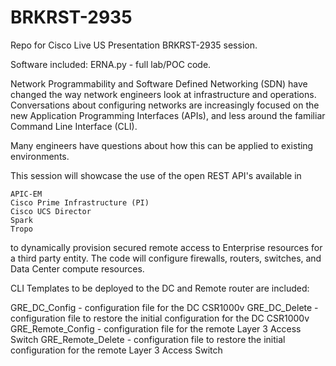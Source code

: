 # BRKRST-2935
Repo for Cisco Live US Presentation BRKRST-2935 session.

Software included: ERNA.py - full lab/POC code.

Network Programmability and Software Defined Networking (SDN) have changed the way network engineers look at infrastructure and operations. Conversations about configuring networks are increasingly focused on the new Application Programming Interfaces (APIs), and less around the familiar Command Line Interface (CLI).

Many engineers have questions about how this can be applied to existing environments.

This session will showcase the use of the open REST API's available in

    APIC-EM
    Cisco Prime Infrastructure (PI)
    Cisco UCS Director
    Spark
    Tropo

to dynamically provision secured remote access to Enterprise resources for a third party entity. The code will configure firewalls, routers, switches, and Data Center compute resources.

CLI Templates to be deployed to the DC and Remote router are included:

GRE_DC_Config - configuration file for the DC CSR1000v
GRE_DC_Delete - configuration file to restore the initial configuration for the DC CSR1000v
GRE_Remote_Config - configuration file for the remote Layer 3 Access Switch
GRE_Remote_Delete - configuration file to restore the initial configuration for the remote Layer 3 Access Switch

